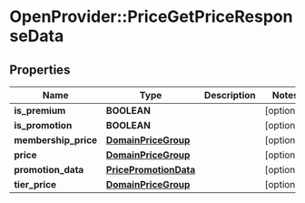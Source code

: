 # OpenProvider::PriceGetPriceResponseData

## Properties
Name | Type | Description | Notes
------------ | ------------- | ------------- | -------------
**is_premium** | **BOOLEAN** |  | [optional] 
**is_promotion** | **BOOLEAN** |  | [optional] 
**membership_price** | [**DomainPriceGroup**](DomainPriceGroup.md) |  | [optional] 
**price** | [**DomainPriceGroup**](DomainPriceGroup.md) |  | [optional] 
**promotion_data** | [**PricePromotionData**](PricePromotionData.md) |  | [optional] 
**tier_price** | [**DomainPriceGroup**](DomainPriceGroup.md) |  | [optional] 


